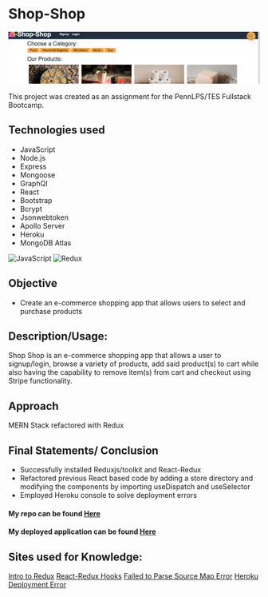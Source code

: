 # Shop-Shop

<img src= "Shop-Shop S shot.jpg">

This project was created as an assignment for the PennLPS/TES Fullstack Bootcamp.


## Technologies used 
- JavaScript
- Node.js
- Express
- Mongoose
- GraphQl 
- React
- Bootstrap
- Bcrypt
- Jsonwebtoken
- Apollo Server
- Heroku
- MongoDB Atlas



![JavaScript](https://img.shields.io/badge/-Javascript-blue) ![Redux](https://img.shields.io/badge/-Redux-brightgreen) 


## Objective
- Create an e-commerce shopping app that allows users to select and purchase products

## Description/Usage: 
Shop Shop is an e-commerce shopping app that allows a user to signup/login, browse a variety of products, add said product(s) to cart while also having the capability to remove item(s) from cart and checkout using Stripe functionality.


## Approach
MERN Stack refactored with Redux

## Final Statements/ Conclusion
- Successfully installed Reduxjs/toolkit and React-Redux 
- Refactored previous React based code by adding a store directory and modifying the components by importing useDispatch and useSelector  
- Employed Heroku console to solve deployment errors



#### My repo can be found [Here](https://github.com/bmralph87/shop-shop)
#### My deployed application can be found [Here](https://fathomless-meadow-72360.herokuapp.com/)


## Sites used for Knowledge:

[Intro to Redux](https://redux.js.org/introduction/getting-started)
[React-Redux Hooks](https://react-redux.js.org/api/hooks)
[Failed to Parse Source Map Error](https://stackoverflow.com/questions/36051891/esri-failed-to-parse-source-map)
[Heroku Deployment Error](https://f-a.nz/dev/update-deploy-to-heroku-app/)












